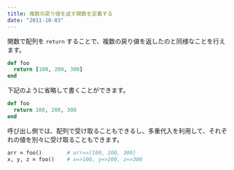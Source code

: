 ```yaml
---
title: 複数の戻り値を返す関数を定義する
date: "2011-10-03"
---
```


関数で配列を `return` することで、複数の戻り値を返したのと同様なことを行えます。

```ruby
def foo
  return [100, 200, 300]
end
```

下記のように省略して書くことができます。

```ruby
def foo
  return 100, 200, 300
end
```

呼び出し側では、配列で受け取ることもできるし、多重代入を利用して、それぞれの値を別々に受け取ることもできます。

```ruby
arr = foo()        # arr=>[100, 200, 300]
x, y, z = foo()    # x=>100, y=>200, z=>300
```


